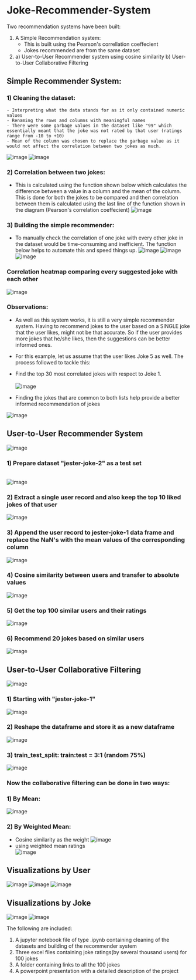 # Joke-Recommender-System
Two recommendation systems have been built:
1) A Simple Recommendation system:
    - This is built using the Pearson's correllation coeffecient 
    - Jokes recommended are from the same dataset
2) a) User-to-User Recommender system using cosine similarity
   b) User-to-User Collaborative Filtering


## **Simple Recommender System:**
### 1) Cleaning the dataset:
    - Interpreting what the data stands for as it only contained numeric values 
    - Renaming the rows and columns with meaningful names
    - There were some garbage values in the dataset like "99" which essentially meant that the joke was not rated by that user (ratings range from -10 to +10)
    - Mean of the column was chosen to replace the garbage value as it would not affect the correlation between two jokes as much.

![image](https://user-images.githubusercontent.com/79359151/109817334-cba78e00-7c6c-11eb-9d75-0a88070ef1b9.png)
![image](https://user-images.githubusercontent.com/79359151/109817415-dfeb8b00-7c6c-11eb-95be-cf2209415f52.png)

 
### 2) Correlation between two jokes: 
   - This is calculated using the function shown below which calculates the difference between a value in a column and the mean of the column. This is done for both the jokes to be compared and then correlation between them is calculated using the last line of the function shown in the diagram (Pearson's correlation coeffecient)
![image](https://user-images.githubusercontent.com/79359151/109815105-3efbd080-7c6a-11eb-801b-54f068bdfd0c.png)

### 3) Building the simple recommender:
   - To manually check the correlation of one joke with every other joke in the dataset would be time-consuming and inefficient. The function below helps to automate this and speed things up.
![image](https://user-images.githubusercontent.com/79359151/109818269-c72fa500-7c6d-11eb-95c6-53dd412a13a5.png)
![image](https://user-images.githubusercontent.com/79359151/109818673-35746780-7c6e-11eb-837a-5eaf98c5b8b3.png)
![image](https://user-images.githubusercontent.com/79359151/109818728-47560a80-7c6e-11eb-8f6b-51c8ed155936.png)


### **Correlation heatmap comparing every suggested joke with each other**
![image](https://user-images.githubusercontent.com/79359151/109818830-63f24280-7c6e-11eb-89b3-8ddfc156fa32.png)

### Observations:
   - As well as this system works, it is still a very simple recommender system. Having to recommend jokes to the user based on a SINGLE joke that the user likes, might not be that accurate. So if the user provides more jokes that he/she likes, then the suggestions can be better informed ones.
   - For this example, let us assume that the user likes Joke 5 as well. The process followed to tackle this:
   - Find the top 30 most correlated jokes with respect to Joke 1. 
\
\
![image](https://user-images.githubusercontent.com/79359151/109819315-e418a800-7c6e-11eb-9c05-9c6097b43abd.png)

   - Finding the jokes that are common to both lists help provide a better informed recommendation of jokes


![image](https://user-images.githubusercontent.com/79359151/109820142-b2eca780-7c6f-11eb-82ba-e0af0b0b3234.png)





## **User-to-User Recommender System**
![image](https://user-images.githubusercontent.com/79359151/109822036-8c2f7080-7c71-11eb-8d85-eb92527a2b2d.png)
### 1) Prepare dataset "jester-joke-2" as a test set 
\
![image](https://user-images.githubusercontent.com/79359151/109822276-c4cf4a00-7c71-11eb-98be-180b6678881e.png)
### 2) Extract a single user record and also keep the top 10 liked jokes of that user
![image](https://user-images.githubusercontent.com/79359151/109822498-f7794280-7c71-11eb-8f4e-95a253518ae6.png)
### 3) Append the user record to jester-joke-1 data frame and replace the NaN's with the mean values of the corresponding column
![image](https://user-images.githubusercontent.com/79359151/109822723-30b1b280-7c72-11eb-8441-b739ec640e1b.png)
### 4) Cosine similarity between users and transfer to absolute values
![image](https://user-images.githubusercontent.com/79359151/109822828-4c1cbd80-7c72-11eb-8692-01ee0a7d13b0.png)
### 5) Get the top 100 similar users and their ratings
![image](https://user-images.githubusercontent.com/79359151/109822888-5c349d00-7c72-11eb-8823-bf7859f4105b.png)
### 6) Recommend 20 jokes based on similar users
![image](https://user-images.githubusercontent.com/79359151/109822989-766e7b00-7c72-11eb-8ff4-e03fff90f6e2.png)



## User-to-User Collaborative Filtering
![image](https://user-images.githubusercontent.com/79359151/109823987-60ad8580-7c73-11eb-98f0-235cafc818e4.png)
### 1) Starting with "jester-joke-1"
![image](https://user-images.githubusercontent.com/79359151/109824153-85096200-7c73-11eb-9260-6bf045ee4462.png)
### 2) Reshape the dataframe and store it as a new dataframe
![image](https://user-images.githubusercontent.com/79359151/109824356-b6822d80-7c73-11eb-8a42-ab51ce225d00.png)
### 3) train_test_split: train:test = 3:1 (random 75%)
![image](https://user-images.githubusercontent.com/79359151/109824699-06f98b00-7c74-11eb-908c-a4627d7fd4d6.png)

### Now the collaborative filtering can be done in two ways:
### 1) By Mean: 
![image](https://user-images.githubusercontent.com/79359151/109824915-41632800-7c74-11eb-9cc1-4746b8c637f7.png)
### 2) By Weighted Mean: 
   - Cosine similarity as the weight
   ![image](https://user-images.githubusercontent.com/79359151/109825044-635caa80-7c74-11eb-8aa1-67750d460622.png)
   - using weighted mean ratings \
   ![image](https://user-images.githubusercontent.com/79359151/109825130-7a030180-7c74-11eb-8d22-7a55d0528bf7.png)


## Visualizations by User
![image](https://user-images.githubusercontent.com/79359151/109825273-a028a180-7c74-11eb-872d-6e78c6b6bf1e.png)
![image](https://user-images.githubusercontent.com/79359151/109825308-aae33680-7c74-11eb-9950-6fdaf1bfd142.png)
![image](https://user-images.githubusercontent.com/79359151/109825360-b6cef880-7c74-11eb-96f3-7c62ee41c8ed.png)

## Visualizations by Joke
![image](https://user-images.githubusercontent.com/79359151/109825435-c9e1c880-7c74-11eb-9112-be37eeb62531.png)
![image](https://user-images.githubusercontent.com/79359151/109825527-de25c580-7c74-11eb-8c96-356209615df7.png)

The following are included:
1) A jupyter notebook file of type .ipynb containing cleaning of the datasets and building of the recommender system
2) Three excel files containing joke ratings(by several thousand users) for 100 jokes 
3) A folder containing links to all the 100 jokes
4) A powerpoint presentation with a detailed description of the project



